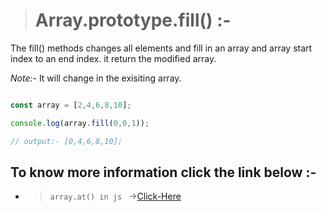 > # Array.prototype.fill() :- 

The fill() methods changes all elements and fill in an array and array start index to an end index. it return the modified array.

*Note:-* It will change in the exisiting array.

```javascript

const array = [2,4,6,8,10];

console.log(array.fill(0,0,1));

// output:- [0,4,6,8,10];

```

## To know more information click the link below :- 

* > `array.at() in js ` &#8594;[Click-Here](../js/fill.js)
